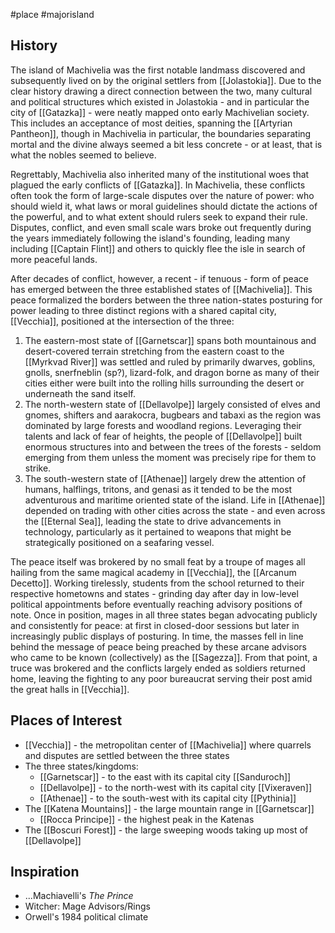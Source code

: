 #place #majorisland
## History
The island of Machivelia was the first notable landmass discovered and subsequently lived on by the original settlers from [[Jolastokia]]. Due to the clear history drawing a direct connection between the two, many cultural and political structures which existed in Jolastokia - and in particular the city of [[Gatazka]] - were neatly mapped onto early Machivelian society. This includes an acceptance of most deities, spanning the [[Artyrian Pantheon]], though in Machivelia in particular, the boundaries separating mortal and the divine always seemed a bit less concrete - or at least, that is what the nobles seemed to believe.

Regrettably, Machivelia also inherited many of the institutional woes that plagued the early conflicts of [[Gatazka]]. In Machivelia, these conflicts often took the form of large-scale disputes over the nature of power: who should wield it, what laws or moral guidelines should dictate the actions of the powerful, and to what extent should rulers seek to expand their rule. Disputes, conflict, and even small scale wars broke out frequently during the years immediately following the island's founding, leading many including [[Captain Flint]] and others to quickly flee the isle in search of more peaceful lands. 

After decades of conflict, however, a recent - if tenuous - form of peace has emerged between the three established states of [[Machivelia]]. This peace formalized the borders between the three nation-states posturing for power leading to three distinct regions with a shared capital city, [[Vecchia]], positioned at the intersection of the three:
1. The eastern-most state of [[Garnetscar]] spans both mountainous and desert-covered terrain stretching from the eastern coast to the [[Myrkvad River]] was settled and ruled by primarily dwarves, goblins, gnolls, snerfneblin (sp?), lizard-folk, and dragon borne as many of their cities either were built into the rolling hills surrounding the desert or underneath the sand itself. 
2. The north-western state of [[Dellavolpe]] largely consisted of elves and gnomes, shifters and aarakocra, bugbears and tabaxi as the region was dominated by large forests and woodland regions. Leveraging their talents and lack of fear of heights, the people of [[Dellavolpe]] built enormous structures into and between the trees of the forests - seldom emerging from them unless the moment was precisely ripe for them to strike.
3. The south-western state of [[Athenae]] largely drew the attention of humans, halflings, tritons, and genasi as it tended to be the most adventurous and maritime oriented state of the island. Life in [[Athenae]] depended on trading with other cities across the state - and even across the [[Eternal Sea]], leading the state to drive advancements in technology, particularly as it pertained to weapons that might be strategically positioned on a seafaring vessel. 

The peace itself was brokered by no small feat by a troupe of mages all hailing from the same magical academy in [[Vecchia]], the [[Arcanum Decetto]]. Working tirelessly, students from the school returned to their respective hometowns and states - grinding day after day in low-level political appointments before eventually reaching advisory positions of note. Once in position, mages in all three states began advocating publicly and consistently for peace: at first in closed-door sessions but later in increasingly public displays of posturing. In time, the masses fell in line behind the message of peace being preached by these arcane advisors who came to be known (collectively) as the [[Sagezza]]. From that point, a truce was brokered and the conflicts largely ended as soldiers returned home, leaving the fighting to any poor bureaucrat serving their post amid the great halls in [[Vecchia]].
## Places of Interest
- [[Vecchia]] - the metropolitan center of [[Machivelia]] where quarrels and disputes are settled between the three states
- The three states/kingdoms:
	- [[Garnetscar]] - to the east with its capital city [[Sanduroch]]
	- [[Dellavolpe]] - to the north-west with its capital city [[Vixeraven]]
	- [[Athenae]] - to the south-west with its capital city [[Pythinia]]
- The [[Katena Mountains]] - the large mountain range in [[Garnetscar]]
	- [[Rocca Principe]] - the highest peak in the Katenas
- The [[Boscuri Forest]] - the large sweeping woods taking up most of [[Dellavolpe]]
## Inspiration
- ...Machiavelli's _The Prince_
-  Witcher: Mage Advisors/Rings
- Orwell's 1984 political climate

